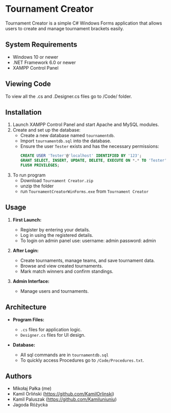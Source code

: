 # Tournament Creator

Tournament Creator is a simple C# Windows Forms application that allows users to create and manage tournament brackets easily.

## System Requirements

- Windows 10 or newer
- .NET Framework 6.0 or newer
- XAMPP Control Panel

## Viewing Code

   To view all the .cs and .Designer.cs files go to /Code/ folder.
   
## Installation

1. Launch XAMPP Control Panel and start Apache and MySQL modules.
2. Create and set up the database:
   - Create a new database named `tournamentdb`.
   - Import `tournamentdb.sql` into the database.
   - Ensure the user `Tester` exists and has the necessary permissions:
     ```sql
     CREATE USER 'Tester'@'localhost' IDENTIFIED BY '123';
     GRANT SELECT, INSERT, UPDATE, DELETE, EXECUTE ON *.* TO 'Tester'@'localhost';
     FLUSH PRIVILEGES;
     ```
3. To run program
   - Download `Tournament Creator.zip`
   - unzip the folder
   - run `TournamentCreatorWinForms.exe` from `Tournament Creator`
  

     
## Usage

1. **First Launch:**
   - Register by entering your details.
   - Log in using the registered details.
   - To login on admin panel use:
       username: admin
       password: admin

2. **After Login:**
   - Create tournaments, manage teams, and save tournament data.
   - Browse and view created tournaments.
   - Mark match winners and confirm standings.

3. **Admin Interface:**
   - Manage users and tournaments.

## Architecture

- **Program Files:**
  - `.cs` files for application logic.
  - `Designer.cs` files for UI design.

- **Database:**
  - All sql commands are in `tournamentdb.sql`
  - To quickly access Procedures go to `/Code/Procedures.txt`.
 
## Authors
- Mikołaj Pałka (me)
- Kamil Orliński (https://github.com/KamilOrlinski)
- Kamil Paluszak (https://github.com/Kamiluniuniu)
- Jagoda Różycka


